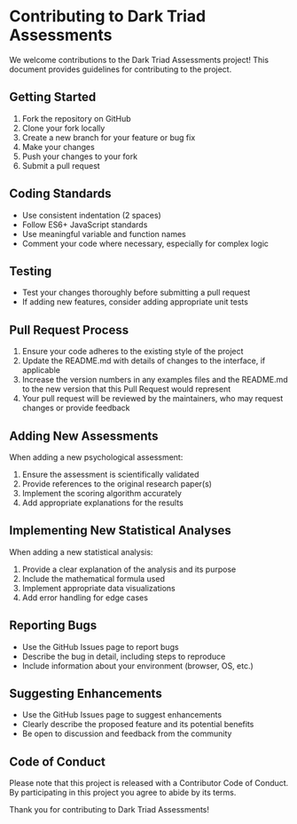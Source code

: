 # Contributing to Dark Triad Assessments

We welcome contributions to the Dark Triad Assessments project! This document provides guidelines for contributing to the project.

## Getting Started

1. Fork the repository on GitHub
2. Clone your fork locally
3. Create a new branch for your feature or bug fix
4. Make your changes
5. Push your changes to your fork
6. Submit a pull request

## Coding Standards

- Use consistent indentation (2 spaces)
- Follow ES6+ JavaScript standards
- Use meaningful variable and function names
- Comment your code where necessary, especially for complex logic

## Testing

- Test your changes thoroughly before submitting a pull request
- If adding new features, consider adding appropriate unit tests

## Pull Request Process

1. Ensure your code adheres to the existing style of the project
2. Update the README.md with details of changes to the interface, if applicable
3. Increase the version numbers in any examples files and the README.md to the new version that this Pull Request would represent
4. Your pull request will be reviewed by the maintainers, who may request changes or provide feedback

## Adding New Assessments

When adding a new psychological assessment:

1. Ensure the assessment is scientifically validated
2. Provide references to the original research paper(s)
3. Implement the scoring algorithm accurately
4. Add appropriate explanations for the results

## Implementing New Statistical Analyses

When adding a new statistical analysis:

1. Provide a clear explanation of the analysis and its purpose
2. Include the mathematical formula used
3. Implement appropriate data visualizations
4. Add error handling for edge cases

## Reporting Bugs

- Use the GitHub Issues page to report bugs
- Describe the bug in detail, including steps to reproduce
- Include information about your environment (browser, OS, etc.)

## Suggesting Enhancements

- Use the GitHub Issues page to suggest enhancements
- Clearly describe the proposed feature and its potential benefits
- Be open to discussion and feedback from the community

## Code of Conduct

Please note that this project is released with a Contributor Code of Conduct. By participating in this project you agree to abide by its terms.

Thank you for contributing to Dark Triad Assessments!